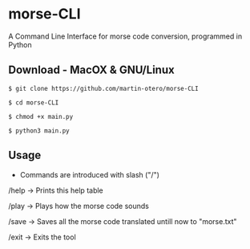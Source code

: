 # morse-CLI

A Command Line Interface for morse code conversion, programmed in Python

## Download - MacOX & GNU/Linux 

```$ git clone https://github.com/martin-otero/morse-CLI```

```$ cd morse-CLI```

```$ chmod +x main.py```

```$ python3 main.py ```

## Usage 
 
 - Commands are introduced with slash ("/") 
 
/help -> Prints this help table

/play -> Plays how the morse code sounds 

/save -> Saves all the morse code translated untill now to "morse.txt"

/exit -> Exits the tool
